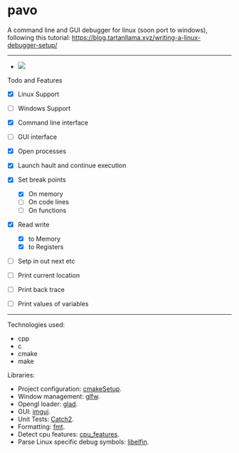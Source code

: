 # pavo

A command line and GUI debugger for linux (soon port to windows), following this tutorial: https://blog.tartanllama.xyz/writing-a-linux-debugger-setup/

---

- ![](https://github.com/meemknight/photos/blob/master/pavo1.png)

Todo and Features

- [x] Linux Support
- [ ] Windows Support

- [X] Command line interface
- [ ] GUI interface

- [X] Open processes
- [X] Launch hault and continue execution
- [X] Set break points
    - [X] On memory
    - [ ] On code lines
    - [ ] On functions
   
- [X] Read write
    - [X] to Memory
    - [X] to Registers

- [ ] Setp in out next etc

- [ ] Print current location
- [ ] Print back trace
- [ ] Print values of variables

---

Technologies used: 

* cpp
* c
* cmake
* make

Libraries:

* Project configuration: [cmakeSetup](https://github.com/meemknight/cmakeSetup).
* Window management: [glfw](https://github.com/glfw/glfw).
* Opengl loader: [glad](https://github.com/Dav1dde/glad).
* GUI: [imgui](https://github.com/ocornut/imgui).
* Unit Tests: [Catch2](https://github.com/catchorg/Catch2).
* Formatting: [fmt](https://github.com/fmtlib/fmt).
* Detect cpu features: [cpu_features](https://github.com/google/cpu_features).
* Parse Linux specific debug symbols: [libelfin](https://github.com/aclements/libelfin).




